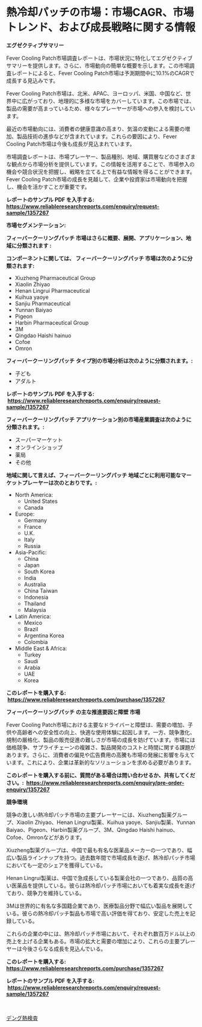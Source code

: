 <p><h1>熱冷却パッチの市場：市場CAGR、市場トレンド、および成長戦略に関する情報</h1></p><p><strong>エグゼクティブサマリー</strong></p>
<p><p>Fever Cooling Patch市場調査レポートは、市場状況に特化してエグゼクティブサマリーを提供します。さらに、市場動向の簡単な概要を示します。この市場調査レポートによると、Fever Cooling Patch市場は予測期間中に10.1%のCAGRで成長する見込みです。</p><p>Fever Cooling Patch市場は、北米、APAC、ヨーロッパ、米国、中国など、世界中に広がっており、地理的に多様な市場をカバーしています。この市場では、製品の需要が高まっているため、様々なプレーヤーが市場への参入を検討しています。</p><p>最近の市場動向には、消費者の健康意識の高まり、気温の変動による需要の増加、製品技術の進歩などが含まれています。これらの要因により、Fever Cooling Patch市場は今後も成長が見込まれています。</p><p>市場調査レポートは、市場プレーヤー、製品種別、地域、購買層などのさまざまな観点から市場分析を提供しています。この情報を活用することで、市場参入の機会や競合状況を把握し、戦略を立てる上で有益な情報を得ることができます。Fever Cooling Patch市場の成長を見越して、企業や投資家は市場動向を把握し、機会を活かすことが重要です。</p></p>
<p><strong>レポートのサンプル PDF を入手する: <a href="https://www.reliableresearchreports.com/enquiry/request-sample/1357267">https://www.reliableresearchreports.com/enquiry/request-sample/1357267</a></strong></p>
<p><strong>市場セグメンテーション:</strong></p>
<p><strong> フィーバークーリングパッチ 市場はさらに概要、展開、アプリケーション、地域に分類されます :</strong></p>
<p><strong>コンポーネントに関しては、 フィーバークーリングパッチ 市場は次のように分類されます: &nbsp;</strong></p>
<p><ul><li>Xiuzheng Pharmaceutical Group</li><li>Xiaolin Zhiyao</li><li>Henan Lingrui Pharmaceutical</li><li>Kuihua yaoye</li><li>Sanjiu Pharmaceutical</li><li>Yunnan Baiyao</li><li>Pigeon</li><li>Harbin Pharmaceutical Group</li><li>3M</li><li>Qingdao Haishi hainuo</li><li>Cofoe</li><li>Omron</li></ul></p>
<p><strong> フィーバークーリングパッチ タイプ別の市場分析は次のように分類されます。:</strong></p>
<p><ul><li>子ども</li><li>アダルト</li></ul></p>
<p><strong>レポートのサンプル PDF を入手する: &nbsp;<a href="https://www.reliableresearchreports.com/enquiry/request-sample/1357267">https://www.reliableresearchreports.com/enquiry/request-sample/1357267</a></strong></p>
<p><strong> フィーバークーリングパッチ アプリケーション別の市場産業調査は次のように分類されます。:</strong></p>
<p><ul><li>スーパーマーケット</li><li>オンラインショップ</li><li>薬局</li><li>その他</li></ul></p>
<p><strong>地域に関して言えば、フィーバークーリングパッチ 地域ごとに利用可能なマーケットプレーヤーは次のとおりです。:</strong></p>
<p><ul>
    <li>
        North America:
        <ul>
            <li>United States</li>
            <li>Canada</li>
        </ul>
    </li>
    <li>
        Europe:
        <ul>
            <li>Germany</li>
            <li>France</li>
            <li>U.K.</li>
            <li>Italy</li>
            <li>Russia</li>
        </ul>
    </li>
    <li>
        Asia-Pacific:
        <ul>
            <li>China</li>
            <li>Japan</li>
            <li>South Korea</li>
            <li>India</li>
            <li>Australia</li>
            <li>China Taiwan</li>
            <li>Indonesia</li>
            <li>Thailand</li>
            <li>Malaysia</li>
        </ul>
    </li>
    <li>
        Latin America:
        <ul>
            <li>Mexico</li>
            <li>Brazil</li>
            <li>Argentina Korea</li>
            <li>Colombia</li>
        </ul>
    </li>
    <li>
        Middle East & Africa:
        <ul>
            <li>Turkey</li>
            <li>Saudi</li>
            <li>Arabia</li>
            <li>UAE</li>
            <li>Korea</li>
        </ul>
    </li>
    </ul></p>
<p><strong>このレポートを購入する: &nbsp;<a href="https://www.reliableresearchreports.com/purchase/1357267">https://www.reliableresearchreports.com/purchase/1357267</a></strong></p>
<p><strong>フィーバークーリングパッチ の主な推進要因と障壁 市場</strong></p>
<p><p>Fever Cooling Patch市場における主要なドライバーと障壁は、需要の増加、子供や高齢者への安全性の向上、快適な使用体験に起因します。一方、競争激化、規制の厳格化、製品の販売促進の難しさが市場の成長を妨げています。市場には価格競争、サプライチェーンの複雑さ、製品開発のコストと時間に関する課題があります。さらに、消費者の偏見や広告費用の高騰も市場の発展に影響を与えています。これにより、企業は革新的なソリューションを求める必要があります。</p></p>
<p><strong>このレポートを購入する前に、質問がある場合は問い合わせるか、共有してください。:&nbsp; <a href="https://www.reliableresearchreports.com/enquiry/pre-order-enquiry/1357267">https://www.reliableresearchreports.com/enquiry/pre-order-enquiry/1357267</a></strong></p>
<p><strong>競争環境</strong></p>
<p><p>競争の激しい熱冷却パッチ市場の主要プレーヤーには、Xiuzheng製薬グループ、Xiaolin Zhiyao、Henan Lingrui製薬、Kuihua yaoye、Sanjiu製薬、Yunnan Baiyao、Pigeon、Harbin製薬グループ、3M、Qingdao Haishi hainuo、Cofoe、Omronなどがあります。</p><p>Xiuzheng製薬グループは、中国で最も有名な医薬品メーカーの一つであり、幅広い製品ラインナップを持つ。過去数年間で市場成長を遂げ、熱冷却パッチ市場においても一定のシェアを獲得している。</p><p>Henan Lingrui製薬は、中国で急成長している製薬会社の一つであり、品質の高い医薬品を提供している。彼らは熱冷却パッチ市場においても着実な成長を遂げており、競争力を維持している。</p><p>3Mは世界的に有名な多国籍企業であり、医療製品分野で幅広い製品を展開している。彼らの熱冷却パッチ製品も市場で高い評価を得ており、安定した売上を記録している。</p><p>これらの企業の中には、熱冷却パッチ市場において、それぞれ数百万ドル以上の売上を上げる企業もある。市場の拡大と需要の増加により、これらの主要プレーヤーは今後さらなる成長を見込んでいる。</p></p>
<p><strong>このレポートを購入する: &nbsp; <a href="https://www.reliableresearchreports.com/purchase/1357267">https://www.reliableresearchreports.com/purchase/1357267</a></strong></p>
<p><strong>レポートのサンプル PDF を入手する: &nbsp;<a href="https://www.reliableresearchreports.com/enquiry/request-sample/1357267">https://www.reliableresearchreports.com/enquiry/request-sample/1357267</a></strong><strong></strong></p>
<p>&nbsp;</p>
<p><p><a href="https://medium.com/@zackaryhalvorson2023/%E3%83%87%E3%83%B3%E3%82%B0%E7%86%B1%E6%A4%9C%E6%9F%BB%E5%B8%82%E5%A0%B4-%E3%82%BF%E3%82%A4%E3%83%97-%E3%82%A2%E3%83%97%E3%83%AA%E3%82%B1%E3%83%BC%E3%82%B7%E3%83%A7%E3%83%B3-%E5%9C%B0%E7%90%86%E3%81%AB%E3%82%88%E3%82%8B%E5%8C%85%E6%8B%AC%E7%9A%84%E8%A9%95%E4%BE%A1-9319192722b9">デング熱検査</a></p></p>